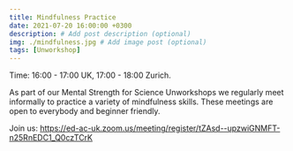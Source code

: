 ```yaml
---
title: Mindfulness Practice
date: 2021-07-20 16:00:00 +0300
description: # Add post description (optional)
img: ./mindfulness.jpg # Add image post (optional)
tags: [Unworkshop]
---
```


Time: 16:00 - 17:00 UK, 17:00 - 18:00 Zurich.

As part of our Mental Strength for Science Unworkshops we regularly meet
informally to practice a variety of mindfulness skills. These meetings
are open to everybody and beginner friendly.

Join us: https://ed-ac-uk.zoom.us/meeting/register/tZAsd--upzwiGNMFT-n25RnEDC1_Q0czTCrK

